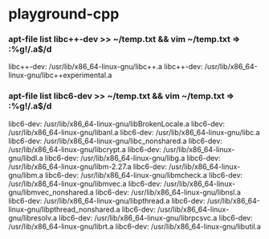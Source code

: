 # playground-cpp


### apt-file list libc++-dev >> ~/temp.txt && vim ~/temp.txt => :%g!/.a$/d

  libc++-dev: /usr/lib/x86_64-linux-gnu/libc++.a
  libc++-dev: /usr/lib/x86_64-linux-gnu/libc++experimental.a

### apt-file list libc6-dev >> ~/temp.txt && vim ~/temp.txt => :%g!/.a$/d

  libc6-dev: /usr/lib/x86_64-linux-gnu/libBrokenLocale.a
  libc6-dev: /usr/lib/x86_64-linux-gnu/libanl.a
  libc6-dev: /usr/lib/x86_64-linux-gnu/libc.a
  libc6-dev: /usr/lib/x86_64-linux-gnu/libc_nonshared.a
  libc6-dev: /usr/lib/x86_64-linux-gnu/libcrypt.a
  libc6-dev: /usr/lib/x86_64-linux-gnu/libdl.a
  libc6-dev: /usr/lib/x86_64-linux-gnu/libg.a
  libc6-dev: /usr/lib/x86_64-linux-gnu/libm-2.27.a
  libc6-dev: /usr/lib/x86_64-linux-gnu/libm.a
  libc6-dev: /usr/lib/x86_64-linux-gnu/libmcheck.a
  libc6-dev: /usr/lib/x86_64-linux-gnu/libmvec.a
  libc6-dev: /usr/lib/x86_64-linux-gnu/libmvec_nonshared.a
  libc6-dev: /usr/lib/x86_64-linux-gnu/libnsl.a
  libc6-dev: /usr/lib/x86_64-linux-gnu/libpthread.a
  libc6-dev: /usr/lib/x86_64-linux-gnu/libpthread_nonshared.a
  libc6-dev: /usr/lib/x86_64-linux-gnu/libresolv.a
  libc6-dev: /usr/lib/x86_64-linux-gnu/librpcsvc.a
  libc6-dev: /usr/lib/x86_64-linux-gnu/librt.a
  libc6-dev: /usr/lib/x86_64-linux-gnu/libutil.a
